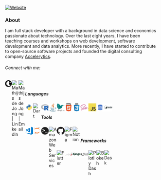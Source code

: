 [![Website](https://img.shields.io/website?label=mathijsdejong.info&style=for-the-badge&url=https%3A%2F%2Fmathijsdejong.info)](https://mathijsdejong.info)

### About
I am full stack developer with a background in data science and economics passionate about technology. Over the last eight years, I have been teaching courses and workshops on web development, software development and data analytics. More recently, I have started to contribute to open-source software projects and founded the digital consulting company [Accelerytics][company].

###### Connect with me:
[<img align="left" alt="mathijsdejong.info" width="22px" src="https://raw.githubusercontent.com/iconic/open-iconic/master/svg/globe.svg" />][website]
[<img align="left" alt="Mathijs de Jong | LinkedIn" width="22px" src="https://cdn.jsdelivr.net/npm/simple-icons@v3/icons/linkedin.svg" />][linkedin]
[<img align="left" alt="Mathijs de Jong | Email" width="22px" src="https://cdn.jsdelivr.net/npm/simple-icons@3.13.0/icons/gmail.svg">][email]

<br />

##### Languages
<img align="left" alt="Python" width="26px" src="https://raw.githubusercontent.com/github/explore/80688e429a7d4ef2fca1e82350fe8e3517d3494d/topics/python/python.png" />
<img align="left" alt="Dart" width="26px" src="https://drive.google.com/uc?id=11D6bA2fDGGz_Y7pHOxuAmSgtb3MCBCI8" />
<img align="left" alt="R" width="26px" src="https://raw.githubusercontent.com/github/explore/80688e429a7d4ef2fca1e82350fe8e3517d3494d/topics/r/r.png" />
<img align="left" alt="Java" width="26px" src="https://raw.githubusercontent.com/github/explore/80688e429a7d4ef2fca1e82350fe8e3517d3494d/topics/java/java.png" />
<img align="left" alt="LaTeX" width="26px" src="https://raw.githubusercontent.com/github/explore/80688e429a7d4ef2fca1e82350fe8e3517d3494d/topics/latex/latex.png" />
<img align="left" alt="HTML5" width="26px" src="https://raw.githubusercontent.com/github/explore/80688e429a7d4ef2fca1e82350fe8e3517d3494d/topics/html/html.png" />
<img align="left" alt="CSS3" width="26px" src="https://raw.githubusercontent.com/github/explore/80688e429a7d4ef2fca1e82350fe8e3517d3494d/topics/css/css.png" />
<img align="left" alt="Sass" width="26px" src="https://raw.githubusercontent.com/github/explore/80688e429a7d4ef2fca1e82350fe8e3517d3494d/topics/sass/sass.png" />
<img align="left" alt="JavaScript" width="26px" src="https://raw.githubusercontent.com/github/explore/80688e429a7d4ef2fca1e82350fe8e3517d3494d/topics/javascript/javascript.png" />
<img align="left" alt="SQL" width="26px" src="https://raw.githubusercontent.com/github/explore/80688e429a7d4ef2fca1e82350fe8e3517d3494d/topics/sql/sql.png" />
<img align="left" alt="Bash" width="26px" src="https://raw.githubusercontent.com/github/explore/80688e429a7d4ef2fca1e82350fe8e3517d3494d/topics/bash/bash.png" />

<br />

##### Tools
<img align="left" alt="Visual Studio Code" width="26px" src="https://raw.githubusercontent.com/github/explore/80688e429a7d4ef2fca1e82350fe8e3517d3494d/topics/visual-studio-code/visual-studio-code.png" />
<img align="left" alt="Jupyter Notebook" width="26px" src="https://raw.githubusercontent.com/github/explore/80688e429a7d4ef2fca1e82350fe8e3517d3494d/topics/jupyter-notebook/jupyter-notebook.png" />
<img align="left" alt="Terminal" width="26px" src="https://raw.githubusercontent.com/github/explore/80688e429a7d4ef2fca1e82350fe8e3517d3494d/topics/terminal/terminal.png" />
<img align="left" alt="Amazon Web Services" width="26px" src="https://cdn.appythings.nl//wp-content/uploads/2018/06/aws-logo-icon-PNG-Transparent-Background.png" />
<img align="left" alt="GitHub" width="26px" src="https://raw.githubusercontent.com/github/explore/78df643247d429f6cc873026c0622819ad797942/topics/github/github.png" />
<img align="left" alt="Figma" width="26px" src="https://images.ctfassets.net/1khq4uysbvty/2MbBsf9yEw40SMw6gK0Mmg/35f39d41f167b6615bd80517b4b67bcd/1_6XgfDCVn81AYX68Xvd2I-g_2x.png?&w=26" />
<img align="left" alt="Notion" width="26px" src="https://upload.wikimedia.org/wikipedia/commons/4/45/Notion_app_logo.png" />

<br />

##### Frameworks
<img align="left" alt="Flutter" width="26px" src="https://drive.google.com/uc?id=1Ka-_VgfVS_eLeY6DMZMqsFxFgr_fnvFf" />
<img align="left" alt="Jekyll" width="26px" src="https://raw.githubusercontent.com/github/explore/80688e429a7d4ef2fca1e82350fe8e3517d3494d/topics/jekyll/jekyll.png" />
<img align="left" alt="Django" width="26px" src="https://raw.githubusercontent.com/github/explore/80688e429a7d4ef2fca1e82350fe8e3517d3494d/topics/django/django.png" />
<img align="left" alt="Flask" width="26px" src="https://raw.githubusercontent.com/github/explore/80688e429a7d4ef2fca1e82350fe8e3517d3494d/topics/flask/flask.png" />
<img align="left" alt="Plotly Dash" width="26px" src="https://www.vectorlogo.zone/logos/plot_ly/plot_ly-icon.svg" />
<img align="left" alt="Bokeh" width="26px" src="http://docs.bokeh.org/en/0.11.0/_static/images/logo.png" />
<img align="left" alt="Dask" width="26px" src="https://docs.dask.org/en/latest/_images/dask_icon.svg" />

[website]: https://mathijsdejong.info
[company]: https://accelerytics.com
[linkedin]: https://linkedin.com/in/mathijsdejong995/
[email]: mathijs@accelerytics.com
